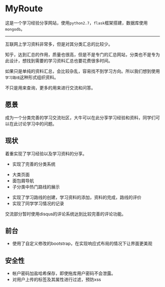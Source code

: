 # MyRoute

这是一个学习经验分享网站，使用`python2.7`，`flask`框架搭建，数据库使用`mongodb`。

-------------------------------

互联网上学习资料非常多，但是对其分类汇总的比较少。

知乎，达到汇总的作用，质量也很高，但是不是专门的汇总网站，分类也不是专为此设计，想找到需要的学习资料汇总也要花费很多时间。

如果只是单纯的资料汇总，会比较杂乱，容易找不到学习方向。所以我们想到使用`学习路线`这种形式组织资料。

不只是用来查询，更多的用来进行交流和问答。

## 愿景 

成为一个分类完善的学习交流社区，大牛可以在此分享学习经验和资料，同学们可以在此讨论学习中的问题。

## 现状
着重实现了学习经验以及学习资料的分享。
* 实现了完善的分类系统
- 大类页面
- 面包屑导航
- 子分类中热门路线的展示
* 实现了学习路线的创建，学习资料的添加，资料的完成，路线的评价
* 实现了同学学习情况的记录

交流部分暂时使用disqus的评论系统达到比较完善的评论功能。

## 前台
* 使用了自定义修改的bootstrap，在实现响应式布局的情况下让界面更美观

## 安全性
* 帐户密码加盐哈希保存，即使拖库用户密码不会泄露。
* 对用户上传的标签及其属性进行过滤，预防xss
